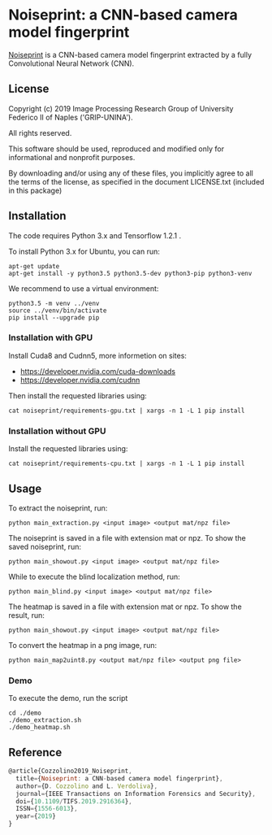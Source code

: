 # Noiseprint: a CNN-based camera model fingerprint
[Noiseprint](https://ieeexplore.ieee.org/document/8713484) is a CNN-based camera model fingerprint
extracted by a fully Convolutional Neural Network (CNN).

## License
Copyright (c) 2019 Image Processing Research Group of University Federico II of Naples ('GRIP-UNINA').

All rights reserved.

This software should be used, reproduced and modified only for informational and nonprofit purposes.

By downloading and/or using any of these files, you implicitly agree to all the
terms of the license, as specified in the document LICENSE.txt
(included in this package) 

## Installation
The code requires Python 3.x and Tensorflow 1.2.1 .

To install Python 3.x for Ubuntu, you can run:

```
apt-get update
apt-get install -y python3.5 python3.5-dev python3-pip python3-venv
```

We recommend to use a virtual environment: 

```
python3.5 -m venv ../venv
source ../venv/bin/activate
pip install --upgrade pip
```

### Installation with GPU
Install Cuda8 and Cudnn5, more informetion on sites:
- https://developer.nvidia.com/cuda-downloads
- https://developer.nvidia.com/cudnn

Then install the requested libraries using:
```
cat noiseprint/requirements-gpu.txt | xargs -n 1 -L 1 pip install
```

### Installation without GPU
Install the requested libraries using:
```
cat noiseprint/requirements-cpu.txt | xargs -n 1 -L 1 pip install
```


## Usage
To extract the noiseprint, run:

```
python main_extraction.py <input image> <output mat/npz file>
```

The noiseprint is saved in a file with extension mat or npz.
To show the saved noiseprint, run:

```
python main_showout.py <input image> <output mat/npz file>
```

While to execute the blind localization method, run:

```
python main_blind.py <input image> <output mat/npz file>
```

The heatmap is saved in a file with extension mat or npz.
To show the result, run:

```
python main_showout.py <input image> <output mat/npz file>
```

To convert the heatmap in a png image, run:

```
python main_map2uint8.py <output mat/npz file> <output png file>
```


### Demo
To execute the demo, run the script

```
cd ./demo
./demo_extraction.sh
./demo_heatmap.sh
```

## Reference

```js
@article{Cozzolino2019_Noiseprint,
  title={Noiseprint: a CNN-based camera model fingerprint},
  author={D. Cozzolino and L. Verdoliva},
  journal={IEEE Transactions on Information Forensics and Security},
  doi={10.1109/TIFS.2019.2916364}, 
  ISSN={1556-6013}, 
  year={2019}
} 
```